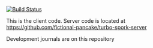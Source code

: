 [![Build Status](https://travis-ci.org/fictional-pancake/turbo-spork.svg?branch=master)](https://travis-ci.org/fictional-pancake/turbo-spork)

This is the client code. Server code is located at https://github.com/fictional-pancake/turbo-spork-server

Development journals are on this repository

